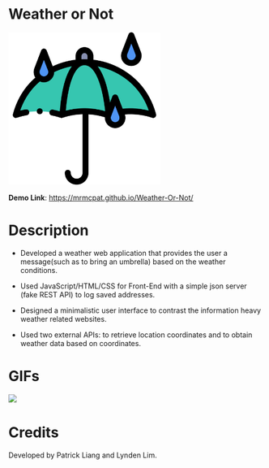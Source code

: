 # Weather or Not

<img src="assets/weatherornotlogo.png" width="300">

**Demo Link**: https://mrmcpat.github.io/Weather-Or-Not/

# Description

- Developed a weather web application that provides the user a message(such as to bring an umbrella) based on the weather conditions.

- Used JavaScript/HTML/CSS for Front-End with a simple json server (fake REST API)  to log saved addresses.

- Designed a minimalistic user interface to contrast the information heavy weather related websites.

- Used two external APIs: to retrieve location coordinates and to obtain weather data based on coordinates.
# GIFs

<img src="assets/weatherornot.gif" width="500">

# Credits

Developed by Patrick Liang and Lynden Lim.